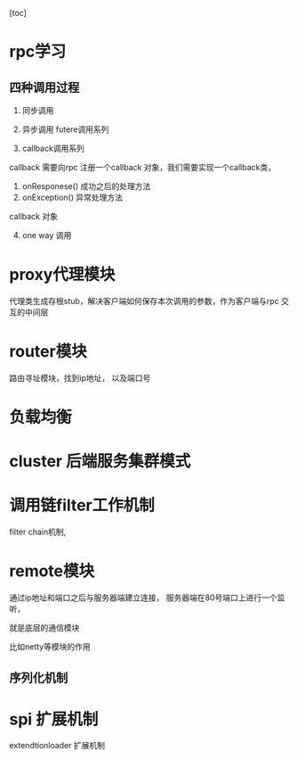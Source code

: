 [toc]

# rpc学习



## 四种调用过程
1. 同步调用
2. 异步调用 futere调用系列


3.  callback调用系列

callback 需要向rpc 注册一个callback 对象，我们需要实现一个callback类， 
1. onResponese() 成功之后的处理方法
2. onException() 异常处理方法


callback 对象

4. one way 调用

# proxy代理模块
代理类生成存根stub，解决客户端如何保存本次调用的参数，作为客户端与rpc 交互的中间层


# router模块

路由寻址模块，找到ip地址， 以及端口号

# 负载均衡

# cluster 后端服务集群模式




# 调用链filter工作机制

filter chain机制,


# remote模块
通过ip地址和端口之后与服务器端建立连接， 服务器端在80号端口上进行一个监听，

就是底层的通信模块

比如netty等模块的作用



## 序列化机制 

# spi 扩展机制
extendtionloader 扩展机制